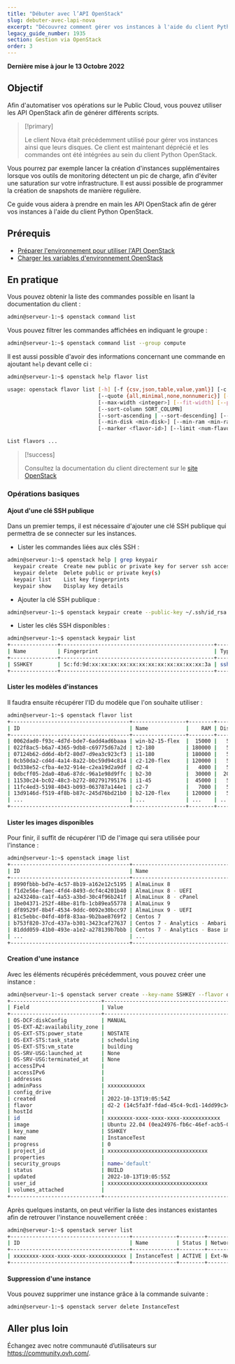 ```yaml
---
title: "Débuter avec l’API OpenStack"
slug: debuter-avec-lapi-nova
excerpt: "Découvrez comment gérer vos instances à l'aide du client Python OpenStack"
legacy_guide_number: 1935
section: Gestion via OpenStack
order: 3
---
```


**Dernière mise à jour le 13 Octobre 2022**

## Objectif

Afin d'automatiser vos opérations sur le Public Cloud, vous pouvez utiliser les API OpenStack afin de générer différents scripts. 

> [!primary]
>
> Le client Nova était précédemment utilisé pour gérer vos instances ainsi que leurs disques. Ce client est maintenant déprécié et les commandes ont été intégrées au sein du client Python OpenStack.
>

Vous pourrez par exemple lancer la création d'instances supplémentaires lorsque vos outils de monitoring détectent un pic de charge, afin d'éviter une saturation sur votre infrastructure. Il est aussi possible de programmer la création de snapshots de manière régulière.

Ce guide vous aidera à prendre en main les API OpenStack afin de gérer vos instances à l'aide du client Python OpenStack.

## Prérequis

- [Préparer l'environnement pour utiliser l'API OpenStack](../prepare_the_environment_for_using_the_openstack_api/)
- [Charger les variables d'environnement OpenStack](../set-openstack-environment-variables/)


## En pratique

Vous pouvez obtenir la liste des commandes possible en lisant la documentation du client :

```bash
admin@serveur-1:~$ openstack command list
```

Vous pouvez filtrer les commandes affichées en indiquant le groupe : 

```bash
admin@serveur-1:~$ openstack command list --group compute
```

Il est aussi possible d'avoir des informations concernant une commande en ajoutant `help` devant celle ci :

```bash
admin@serveur-1:~$ openstack help flavor list 

usage: openstack flavor list [-h] [-f {csv,json,table,value,yaml}] [-c COLUMN]
                             [--quote {all,minimal,none,nonnumeric}] [--noindent]
                             [--max-width <integer>] [--fit-width] [--print-empty]
                             [--sort-column SORT_COLUMN]
                             [--sort-ascending | --sort-descending] [--public | --private | --all]
                             [--min-disk <min-disk>] [--min-ram <min-ram>] [--long]
                             [--marker <flavor-id>] [--limit <num-flavors>]

List flavors ...
```

> [!success]
>
> Consultez la documentation du client directement sur le [site OpenStack](https://docs.openstack.org/python-openstackclient/latest/cli/index.html)
> 

### Opérations basiques

#### Ajout d'une clé SSH publique

Dans un premier temps, il est nécessaire d'ajouter une clé SSH publique qui permettra de se connecter sur les instances.

- Lister les commandes liées aux clés SSH :

```bash
admin@serveur-1:~$ openstack help | grep keypair         
  keypair create  Create new public or private key for server ssh access
  keypair delete  Delete public or private key(s)
  keypair list    List key fingerprints
  keypair show    Display key details

```

- Ajouter la clé SSH publique :

```bash
admin@serveur-1:~$ openstack keypair create --public-key ~/.ssh/id_rsa.pub SSHKEY
```

- Lister les clés SSH disponibles :

```bash
admin@serveur-1:~$ openstack keypair list
+---------------+-------------------------------------------------+------+
| Name          | Fingerprint                                     | Type |
+---------------+-------------------------------------------------+------+
| SSHKEY        | 5c:fd:9d:xx:xx:xx:xx:xx:xx:xx:xx:xx:xx:xx:xx:3a | ssh  |
+---------------+-------------------------------------------------+------+
```

#### Lister les modèles d'instances

Il faudra ensuite récupérer l'ID du modèle que l'on souhaite utiliser :

```bash
admin@serveur-1:~$ openstack flavor list
+--------------------------------------+-----------------+--------+------+-----------+-------+-----------+
| ID                                   | Name            |    RAM | Disk | Ephemeral | VCPUs | Is Public |
+--------------------------------------+-----------------+--------+------+-----------+-------+-----------+
| 0062dad0-f93c-4d7d-bde7-6add4ad6baaa | win-b2-15-flex  |  15000 |   50 |         0 |     4 | True      |
| 022f8ac5-b6a7-4365-9db8-c69775d67a2d | t2-180          | 180000 |   50 |         0 |    60 | True      |
| 07124b62-dd6d-4bf2-80d7-d9ea3c923cf3 | i1-180          | 180000 |   50 |         0 |    32 | True      |
| 0cb50da2-cd4d-4a14-8a22-bbc59d94c814 | c2-120-flex     | 120000 |   50 |         0 |    32 | True      |
| 0d338e52-cfba-4e32-914e-c2ea19d2a9df | d2-4            |   4000 |   50 |         0 |     2 | True      |
| 0dbcff05-2da0-40a6-87dc-96a1e98d9ffc | b2-30           |  30000 |  200 |         0 |     8 | True      |
| 11530c24-bc02-48c3-b272-802791795176 | i1-45           |  45000 |   50 |         0 |     8 | True      |
| 11fc4ed3-5198-4043-b093-063787a144e1 | c2-7            |   7000 |   50 |         0 |     2 | True      |
| 13d9146d-f519-4f8b-b87c-245d76bd21b0 | b2-120-flex     | 120000 |   50 |         0 |    32 | True      |
| ...                                  | ...             | ...    | ..   | ...       |       | ...       |
+--------------------------------------+-----------------+--------+------+-----------+-------+-----------+
```

#### Lister les images disponibles

Pour finir, il suffit de récupérer l'ID de l'image qui sera utilisée pour l'instance :

```bash
admin@serveur-1:~$ openstack image list 
+--------------------------------------+-----------------------------------------------+--------+
| ID                                   | Name                                          | Status |
+--------------------------------------+-----------------------------------------------+--------+
| 8990fbbb-bd7e-4c57-8b19-a162e12c5195 | AlmaLinux 8                                   | active |
| f1d2e56e-faec-4fd4-8493-dcf4c4201b40 | AlmaLinux 8 - UEFI                            | active |
| a243240a-ca1f-4a53-a3bd-30c4f96b241f | AlmaLinux 8 - cPanel                          | active |
| 1be04371-252f-48be-81fb-1cb89ea55778 | AlmaLinux 9                                   | active |
| df89529f-8b4f-4534-9ddc-0092e30bcc97 | AlmaLinux 9 - UEFI                            | active |
| 81c5ebbc-04fd-40f8-83aa-9b2bae8769f2 | Centos 7                                      | active |
| b753f820-37cd-437a-b301-3423caf27637 | Centos 7 - Analytics - Ambari pre-warmed      | active |
| 81ddd059-41b0-493e-a1e2-a278139b7bbb | Centos 7 - Analytics - Base image             | active |
| ...                                  | ...                                           | ...    |
+--------------------------------------+-----------------------------------------------+--------+
```

#### Creation d'une instance

Avec les éléments récupérés précédemment, vous pouvez créer une instance :

```bash
admin@serveur-1:~$ openstack server create --key-name SSHKEY --flavor d2-2 --image "Ubuntu 22.04" InstanceTest
+-----------------------------+-----------------------------------------------------+
| Field                       | Value                                               |
+-----------------------------+-----------------------------------------------------+
| OS-DCF:diskConfig           | MANUAL                                              |
| OS-EXT-AZ:availability_zone |                                                     |
| OS-EXT-STS:power_state      | NOSTATE                                             |
| OS-EXT-STS:task_state       | scheduling                                          |
| OS-EXT-STS:vm_state         | building                                            |
| OS-SRV-USG:launched_at      | None                                                |
| OS-SRV-USG:terminated_at    | None                                                |
| accessIPv4                  |                                                     |
| accessIPv6                  |                                                     |
| addresses                   |                                                     |
| adminPass                   | xxxxxxxxxxxx                                        |
| config_drive                |                                                     |
| created                     | 2022-10-13T19:05:54Z                                |
| flavor                      | d2-2 (14c5fa3f-fdad-45c4-9cd1-14dd99c341ee)         |
| hostId                      |                                                     |
| id                          | xxxxxxxx-xxxx-xxxx-xxxx-xxxxxxxxxxxx                |
| image                       | Ubuntu 22.04 (0ea24976-fb6c-46ef-acb5-0cb88b0493aa) |
| key_name                    | SSHKEY                                              |
| name                        | InstanceTest                                        |
| progress                    | 0                                                   |
| project_id                  | xxxxxxxxxxxxxxxxxxxxxxxxxxxxxxxx                    |
| properties                  |                                                     |
| security_groups             | name='default'                                      |
| status                      | BUILD                                               |
| updated                     | 2022-10-13T19:05:55Z                                |
| user_id                     | xxxxxxxxxxxxxxxxxxxxxxxxxxxxxxxx                    |
| volumes_attached            |                                                     |
+-----------------------------+-----------------------------------------------------+
```

Après quelques instants, on peut vérifier la liste des instances existantes afin de retrouver l'instance nouvellement créée :

```bash
admin@serveur-1:~$ openstack server list                                                                 
+--------------------------------------+--------------+--------+-------------------------------------+--------------+--------+
| ID                                   | Name         | Status | Networks                            | Image        | Flavor |
+--------------------------------------+--------------+--------+-------------------------------------+--------------+--------+
| xxxxxxxx-xxxx-xxxx-xxxx-xxxxxxxxxxxx | InstanceTest | ACTIVE | Ext-Net=xxxx:xxxx::xxxx, 51.xx.xx.x | Ubuntu 22.04 | d2-2   |
+--------------------------------------+--------------+--------+-------------------------------------+--------------+--------+
```

#### Suppression d'une instance

Vous pouvez supprimer une instance grâce à la commande suivante :

```bash
admin@serveur-1:~$ openstack server delete InstanceTest
```

## Aller plus loin

Échangez avec notre communauté d’utilisateurs sur <https://community.ovh.com/>.